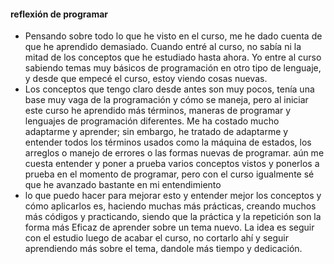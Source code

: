 #### reflexión de programar  
- Pensando sobre todo lo que he visto en el curso, me he dado cuenta de que he aprendido demasiado. Cuando entré al curso, no sabía ni la mitad de los conceptos que he estudiado hasta ahora. Yo entre al curso
sabiendo temas muy básicos de programación en otro tipo de lenguaje, y desde que empecé el curso, estoy viendo cosas nuevas.
- Los conceptos que tengo claro desde antes son muy pocos, tenía una base muy vaga de la programación y cómo se maneja, pero al iniciar este curso he aprendido más términos, maneras de programar y lenguajes de programación diferentes. Me ha costado mucho adaptarme y aprender; sin embargo, he tratado de adaptarme y entender todos los términos usados como la máquina de estados, los arreglos o manejo de errores o las formas nuevas de programar.
aún me cuesta entender y poner a prueba varios conceptos vistos y ponerlos a prueba en el momento de programar, pero con el curso igualmente sé que he avanzado bastante en mi entendimiento 
- lo que puedo hacer para mejorar esto y entender mejor los conceptos y cómo aplicarlos es, haciendo muchas más prácticas, creando muchos más códigos y practicando, siendo que la práctica y la repetición son la forma más
Eficaz de aprender sobre un tema nuevo.  La idea es seguir con el estudio luego de acabar el curso, no cortarlo ahí y seguir aprendiendo más sobre el tema, dandole más tiempo y dedicación. 
